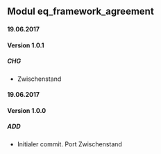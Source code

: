 ## Modul eq_framework_agreement

#### 19.06.2017
#### Version 1.0.1
##### CHG
- Zwischenstand

#### 19.06.2017
#### Version 1.0.0
##### ADD
- Initialer commit. Port Zwischenstand
